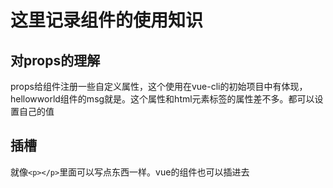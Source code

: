 # 这里记录组件的使用知识

## 对props的理解

props给组件注册一些自定义属性，这个使用在vue-cli的初始项目中有体现，hellowworld组件的msg就是。这个属性和html元素标签的属性差不多。都可以设置自己的值

## 插槽

就像```<p></p>```里面可以写点东西一样。vue的组件也可以插进去